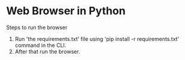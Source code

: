 # Web Browser in Python

Steps to run the browser
1. Run 'the requirements.txt' file using 'pip install -r requirements.txt' command in the CLI.
2. After that run the browser.

